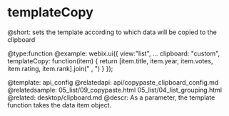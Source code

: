 templateCopy
=============


@short: sets the template according to which data will be copied to the clipboard
	

@type:function 
@example:
webix.ui({
	view:"list", 
	...
	clipboard: "custom",
	templateCopy: function(item) {
		return [item.title, item.year, item.votes, item.rating, item.rank].join(" , ")
	}
});

@template:	api_config
@relatedapi:
	api/copypaste_clipboard_config.md
@relatedsample:
	05_list/09_copypaste.html
    05_list/04_list_grouping.html
@related:
	desktop/clipboard.md
@descr:
As a parameter, the template function takes the data item object.
